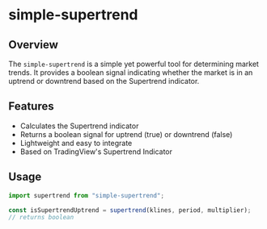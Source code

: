 # simple-supertrend

## Overview

The `simple-supertrend` is a simple yet powerful tool for determining market trends. It provides a boolean signal indicating whether the market is in an uptrend or downtrend based on the Supertrend indicator.

## Features

- Calculates the Supertrend indicator
- Returns a boolean signal for uptrend (true) or downtrend (false)
- Lightweight and easy to integrate
- Based on TradingView's Supertrend Indicator

## Usage

```ts
import supertrend from "simple-supertrend";

const isSupertrendUptrend = supertrend(klines, period, multiplier);
// returns boolean
```
